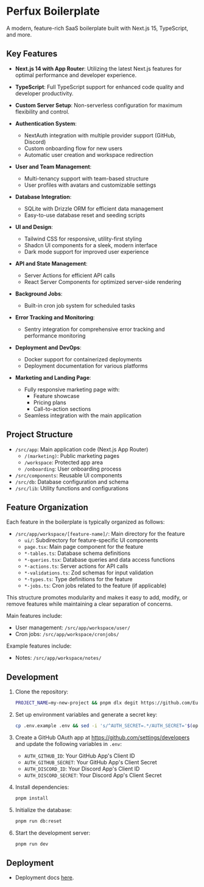 # Perfux Boilerplate

A modern, feature-rich SaaS boilerplate built with Next.js 15, TypeScript, and more.

## Key Features

- **Next.js 14 with App Router**: Utilizing the latest Next.js features for optimal performance and developer experience.

- **TypeScript**: Full TypeScript support for enhanced code quality and developer productivity.

- **Custom Server Setup**: Non-serverless configuration for maximum flexibility and control.

- **Authentication System**:
  - NextAuth integration with multiple provider support (GitHub, Discord)
  - Custom onboarding flow for new users
  - Automatic user creation and workspace redirection

- **User and Team Management**:
  - Multi-tenancy support with team-based structure
  - User profiles with avatars and customizable settings

- **Database Integration**:
  - SQLite with Drizzle ORM for efficient data management
  - Easy-to-use database reset and seeding scripts

- **UI and Design**:
  - Tailwind CSS for responsive, utility-first styling
  - Shadcn UI components for a sleek, modern interface
  - Dark mode support for improved user experience

- **API and State Management**:
  - Server Actions for efficient API calls
  - React Server Components for optimized server-side rendering

- **Background Jobs**:
  - Built-in cron job system for scheduled tasks

- **Error Tracking and Monitoring**:
  - Sentry integration for comprehensive error tracking and performance monitoring

- **Deployment and DevOps**:
  - Docker support for containerized deployments
  - Deployment documentation for various platforms

- **Marketing and Landing Page**:
  - Fully responsive marketing page with:
    - Feature showcase
    - Pricing plans
    - Call-to-action sections
  - Seamless integration with the main application

## Project Structure

- `/src/app`: Main application code (Next.js App Router)
  - `/(marketing)`: Public marketing pages
  - `/workspace`: Protected app area
  - `/onboarding`: User onboarding process
- `/src/components`: Reusable UI components
- `/src/db`: Database configuration and schema
- `/src/lib`: Utility functions and configurations

## Feature Organization

Each feature in the boilerplate is typically organized as follows:

- `/src/app/workspace/[feature-name]/`: Main directory for the feature
  - `ui/`: Subdirectory for feature-specific UI components
  - `page.tsx`: Main page component for the feature
  - `*-tables.ts`: Database schema definitions
  - `*-queries.tsx`: Database queries and data access functions
  - `*-actions.ts`: Server actions for API calls
  - `*-validations.ts`: Zod schemas for input validation
  - `*-types.ts`: Type definitions for the feature
  - `*-jobs.ts`: Cron jobs related to the feature (if applicable)

This structure promotes modularity and makes it easy to add, modify, or remove features while maintaining a clear separation of concerns.

Main features include:
- User management: `/src/app/workspace/user/`
- Cron jobs: `/src/app/workspace/cronjobs/`

Example features include:
- Notes: `/src/app/workspace/notes/`

## Development

1. Clone the repository:
   ```bash
   PROJECT_NAME=my-new-project && pnpm dlx degit https://github.com/EugenEistrach/perfux-boilerplate $PROJECT_NAME && cd $PROJECT_NAME && node setup.js $PROJECT_NAME
   ```

2. Set up environment variables and generate a secret key:
   ```bash
   cp .env.example .env && sed -i 's/^AUTH_SECRET=.*/AUTH_SECRET='$(openssl rand -base64 33)'/' .env
   ```

3. Create a GitHub OAuth app at https://github.com/settings/developers and update the following variables in `.env`:
   - `AUTH_GITHUB_ID`: Your GitHub App's Client ID
   - `AUTH_GITHUB_SECRET`: Your GitHub App's Client Secret
   - `AUTH_DISCORD_ID`: Your Discord App's Client ID
   - `AUTH_DISCORD_SECRET`: Your Discord App's Client Secret

4. Install dependencies:
   ```bash
   pnpm install
   ```

5. Initialize the database:
   ```bash
   pnpm run db:reset
   ```

6. Start the development server:
   ```bash
   pnpm run dev
   ```

## Deployment

- Deployment docs [here](./docs/DEPLOYMENT.md).
